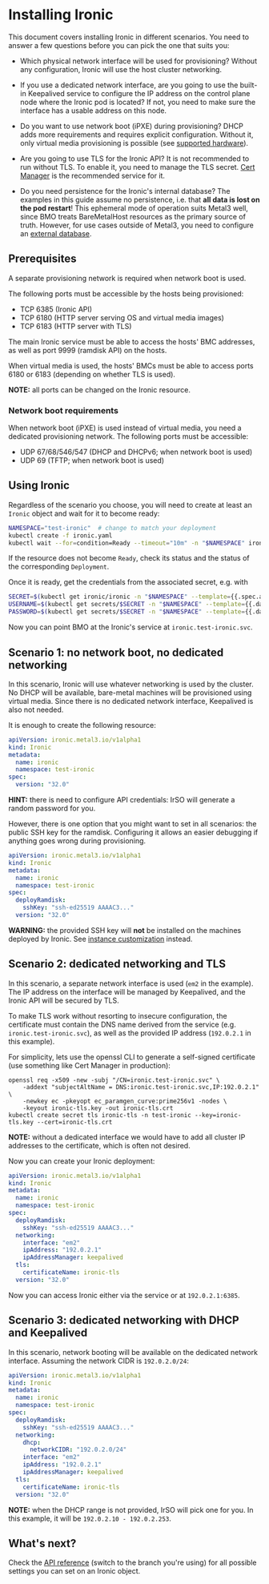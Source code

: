 # Installing Ironic

This document covers installing Ironic in different scenarios. You need to
answer a few questions before you can pick the one that suits you:

- Which physical network interface will be used for provisioning? Without any
  configuration, Ironic will use the host cluster networking.

- If you use a dedicated network interface, are you going to use the built-in
  Keepalived service to configure the IP address on the control plane node
  where the Ironic pod is located? If not, you need to make sure the interface
  has a usable address on this node.

- Do you want to use network boot (iPXE) during provisioning? DHCP adds more
  requirements and requires explicit configuration. Without it, only virtual
  media provisioning is possible (see [supported
  hardware](../bmo/supported_hardware.md)).

- Are you going to use TLS for the Ironic API? It is not recommended to run
  without TLS. To enable it, you need to manage the TLS secret. [Cert
  Manager](https://cert-manager.io/) is the recommended service for it.

- Do you need persistence for the Ironic's internal database? The examples in
  this guide assume no persistence, i.e. that **all data is lost on the pod
  restart**! This ephemeral mode of operation suits Metal3 well, since BMO
  treats BareMetalHost resources as the primary source of truth. However, for
  use cases outside of Metal3, you need to configure an [external
  database](./database.md).

## Prerequisites

A separate provisioning network is required when network boot is used.

The following ports must be accessible by the hosts being provisioned:

- TCP 6385 (Ironic API)
- TCP 6180 (HTTP server serving OS and virtual media images)
- TCP 6183 (HTTP server with TLS)

The main Ironic service must be able to access the hosts' BMC addresses, as
well as port 9999 (ramdisk API) on the hosts.

When virtual media is used, the hosts' BMCs must be able to access ports 6180
or 6183 (depending on whether TLS is used).

**NOTE:** all ports can be changed on the Ironic resource.

### Network boot requirements

When network boot (iPXE) is used instead of virtual media, you need a dedicated
provisioning network. The following ports must be accessible:

- UDP 67/68/546/547 (DHCP and DHCPv6; when network boot is used)
- UDP 69 (TFTP; when network boot is used)

## Using Ironic

Regardless of the scenario you choose, you will need to create at least an
`Ironic` object and wait for it to become ready:

```bash
NAMESPACE="test-ironic"  # change to match your deployment
kubectl create -f ironic.yaml
kubectl wait --for=condition=Ready --timeout="10m" -n "$NAMESPACE" ironic/ironic
```

If the resource does not become `Ready`, check its status and the status of the
corresponding `Deployment`.

Once it is ready, get the credentials from the associated secret, e.g. with

```bash
SECRET=$(kubectl get ironic/ironic -n "$NAMESPACE" --template={{.spec.apiCredentialsName}})
USERNAME=$(kubectl get secrets/$SECRET -n "$NAMESPACE" --template={{.data.username}} | base64 -d)
PASSWORD=$(kubectl get secrets/$SECRET -n "$NAMESPACE" --template={{.data.password}} | base64 -d)
```

Now you can point BMO at the Ironic's service at `ironic.test-ironic.svc`.

## Scenario 1: no network boot, no dedicated networking

In this scenario, Ironic will use whatever networking is used by the cluster.
No DHCP will be available, bare-metal machines will be provisioned using
virtual media. Since there is no dedicated network interface, Keepalived is
also not needed.

It is enough to create the following resource:

```yaml
apiVersion: ironic.metal3.io/v1alpha1
kind: Ironic
metadata:
  name: ironic
  namespace: test-ironic
spec:
  version: "32.0"
```

**HINT:** there is need to configure API credentials: IrSO will generate a
random password for you.

However, there is one option that you might want to set in all scenarios: the
public SSH key for the ramdisk. Configuring it allows an easier debugging if
anything goes wrong during provisioning.

```yaml
apiVersion: ironic.metal3.io/v1alpha1
kind: Ironic
metadata:
  name: ironic
  namespace: test-ironic
spec:
  deployRamdisk:
    sshKey: "ssh-ed25519 AAAAC3..."
  version: "32.0"
```

**WARNING:** the provided SSH key will **not** be installed on the machines
deployed by Ironic. See [instance
customization](../bmo/instance_customization.md) instead.

## Scenario 2: dedicated networking and TLS

In this scenario, a separate network interface is used (`em2` in the example).
The IP address on the interface will be managed by Keepalived, and the Ironic
API will be secured by TLS.

To make TLS work without resorting to insecure configuration, the certificate
must contain the DNS name derived from the service (e.g.
`ironic.test-ironic.svc`), as well as the provided IP address (`192.0.2.1` in
this example).

For simplicity, lets use the openssl CLI to generate a self-signed certificate
(use something like Cert Manager in production):

```console
openssl req -x509 -new -subj "/CN=ironic.test-ironic.svc" \
    -addext "subjectAltName = DNS:ironic.test-ironic.svc,IP:192.0.2.1" \
    -newkey ec -pkeyopt ec_paramgen_curve:prime256v1 -nodes \
    -keyout ironic-tls.key -out ironic-tls.crt
kubectl create secret tls ironic-tls -n test-ironic --key=ironic-tls.key --cert=ironic-tls.crt
```

**NOTE:** without a dedicated interface we would have to add all cluster IP
addresses to the certificate, which is often not desired.

Now you can create your Ironic deployment:

```yaml
apiVersion: ironic.metal3.io/v1alpha1
kind: Ironic
metadata:
  name: ironic
  namespace: test-ironic
spec:
  deployRamdisk:
    sshKey: "ssh-ed25519 AAAAC3..."
  networking:
    interface: "em2"
    ipAddress: "192.0.2.1"
    ipAddressManager: keepalived
  tls:
    certificateName: ironic-tls
  version: "32.0"
```

Now you can access Ironic either via the service or at `192.0.2.1:6385`.

## Scenario 3: dedicated networking with DHCP and Keepalived

In this scenario, network booting will be available on the dedicated network
interface. Assuming the network CIDR is `192.0.2.0/24`:

```yaml
apiVersion: ironic.metal3.io/v1alpha1
kind: Ironic
metadata:
  name: ironic
  namespace: test-ironic
spec:
  deployRamdisk:
    sshKey: "ssh-ed25519 AAAAC3..."
  networking:
    dhcp:
      networkCIDR: "192.0.2.0/24"
    interface: "em2"
    ipAddress: "192.0.2.1"
    ipAddressManager: keepalived
  tls:
    certificateName: ironic-tls
  version: "32.0"
```

**NOTE:** when the DHCP range is not provided, IrSO will pick one for you. In
this example, it will be `192.0.2.10 - 192.0.2.253`.

## What's next?

Check the [API reference][api-ref] (switch to the branch you're using) for
all possible settings you can set on an Ironic object.

[api-ref]: https://github.com/metal3-io/ironic-standalone-operator/blob/main/docs/api.md#ironicspec
